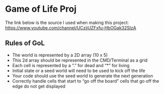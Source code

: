 # Game of Life Proj

The link below is the source I used when making this project:
https://www.youtube.com/channel/UCzjjUZFxfu-HbOGak32SIzA 

## Rules of GoL

*   The world is represented by a 2D array (10 x 5)
*	This 2d array should be represented in the CMD/Terminal as a grid
*	Each cell is represented by a “.” for dead and “*” for living
*	Initial state or a seed world will need to be used to kick off the life
*	Your code should use the seed world to generate the next generation
*	Correctly handle cells that start to “go off the board” cells that go off the edge do not get displayed


